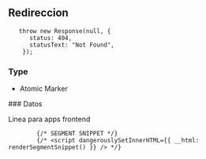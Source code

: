 ## Redireccion

```
   throw new Response(null, {
      status: 404,
      statusText: "Not Found",
    });

```

### Type

- Atomic Marker

### Datos

Linea para apps frontend

```
        {/* SEGMENT SNIPPET */}
        {/* <script dangerouslySetInnerHTML={{ __html: renderSegmentSnippet() }} /> */}
```

